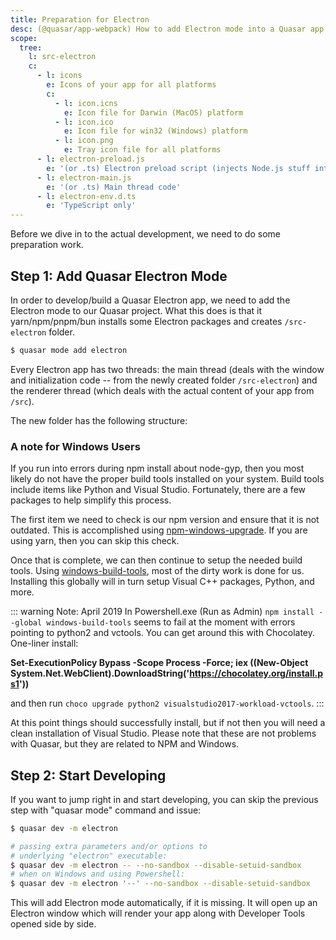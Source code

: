 ```yaml
---
title: Preparation for Electron
desc: (@quasar/app-webpack) How to add Electron mode into a Quasar app.
scope:
  tree:
    l: src-electron
    c:
      - l: icons
        e: Icons of your app for all platforms
        c:
          - l: icon.icns
            e: Icon file for Darwin (MacOS) platform
          - l: icon.ico
            e: Icon file for win32 (Windows) platform
          - l: icon.png
            e: Tray icon file for all platforms
      - l: electron-preload.js
        e: '(or .ts) Electron preload script (injects Node.js stuff into renderer thread)'
      - l: electron-main.js
        e: '(or .ts) Main thread code'
      - l: electron-env.d.ts
        e: 'TypeScript only'
---
```


Before we dive in to the actual development, we need to do some preparation work.

## Step 1: Add Quasar Electron Mode

In order to develop/build a Quasar Electron app, we need to add the Electron mode to our Quasar project. What this does is that it yarn/npm/pnpm/bun installs some Electron packages and creates `/src-electron` folder.

```bash
$ quasar mode add electron
```

Every Electron app has two threads: the main thread (deals with the window and initialization code -- from the newly created folder `/src-electron`) and the renderer thread (which deals with the actual content of your app from `/src`).

The new folder has the following structure:

<DocTree :def="scope.tree" />

### A note for Windows Users

If you run into errors during npm install about node-gyp, then you most likely do not have the proper build tools installed on your system. Build tools include items like Python and Visual Studio. Fortunately, there are a few packages to help simplify this process.

The first item we need to check is our npm version and ensure that it is not outdated. This is accomplished using [npm-windows-upgrade](https://github.com/felixrieseberg/npm-windows-upgrade). If you are using yarn, then you can skip this check.

Once that is complete, we can then continue to setup the needed build tools. Using [windows-build-tools](https://github.com/felixrieseberg/windows-build-tools), most of the dirty work is done for us. Installing this globally will in turn setup Visual C++ packages, Python, and more.

::: warning Note: April 2019
In Powershell.exe (Run as Admin) `npm install --global windows-build-tools` seems to fail at the moment with errors pointing to python2 and vctools. You can get around this with Chocolatey. One-liner install:

**Set-ExecutionPolicy Bypass -Scope Process -Force; iex ((New-Object System.Net.WebClient).DownloadString('https://chocolatey.org/install.ps1'))**

and then run `choco upgrade python2 visualstudio2017-workload-vctools`.
:::

At this point things should successfully install, but if not then you will need a clean installation of Visual Studio. Please note that these are not problems with Quasar, but they are related to NPM and Windows.

## Step 2: Start Developing

If you want to jump right in and start developing, you can skip the previous step with "quasar mode" command and issue:

```bash
$ quasar dev -m electron

# passing extra parameters and/or options to
# underlying "electron" executable:
$ quasar dev -m electron -- --no-sandbox --disable-setuid-sandbox
# when on Windows and using Powershell:
$ quasar dev -m electron '--' --no-sandbox --disable-setuid-sandbox
```

This will add Electron mode automatically, if it is missing.
It will open up an Electron window which will render your app along with Developer Tools opened side by side.

